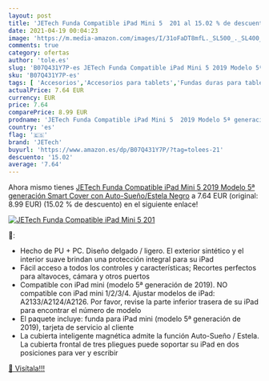 ```yaml
---
layout: post
title: 'JETech Funda Compatible iPad Mini 5  201 al 15.02 % de descuento'
date: 2021-04-19 00:04:23
image: 'https://m.media-amazon.com/images/I/31oFaDT8mfL._SL500_._SL400_.jpg'
comments: true
category: ofertas
author: 'tole.es'
slug: 'B07Q431Y7P-es JETech Funda Compatible iPad Mini 5 2019 Modelo 5ª...'
sku: 'B07Q431Y7P-es'
tags: [ 'Accesorios','Accesorios para tablets','Fundas duras para tablets','Fundas para tablets','Informática','ipad','jetech', ]
actualPrice: 7.64 EUR
currency: EUR
price: 7.64
comparePrice: 8.99 EUR
prodname: 'JETech Funda Compatible iPad Mini 5  2019 Modelo 5ª generación   Smart Cover con Auto-Sueño/Estela  Negro'
country: 'es'
flag: '🇪🇸'
brand: 'JETech'
buyurl: 'https://www.amazon.es/dp/B07Q431Y7P/?tag=tolees-21'
descuento: '15.02'
average: '7.64'
---
```


Ahora mismo tienes [JETech Funda Compatible iPad Mini 5  2019 Modelo 5ª generación   Smart Cover con Auto-Sueño/Estela  Negro](https://www.amazon.es/dp/B07Q431Y7P/?tag=tolees-21) a 7.64 EUR (original: 8.99 EUR) (15.02 %  de descuento) en el siguiente enlace!

[![JETech Funda Compatible iPad Mini 5  201](https://m.media-amazon.com/images/I/31oFaDT8mfL._SL500_._SL400_.jpg)](https://www.amazon.es/dp/B07Q431Y7P/?tag=tolees-21)

🔎:

- Hecho de PU + PC. Diseño delgado / ligero. El exterior sintético y el interior suave brindan una protección integral para su iPad
- Fácil acceso a todos los controles y características; Recortes perfectos para altavoces, cámara y otros puertos
- Compatible con iPad mini (modelo 5ª generación de 2019). NO compatible con iPad mini 1/2/3/4. Ajustar modelos de iPad: A2133/A2124/A2126. Por favor, revise la parte inferior trasera de su iPad para encontrar el número de modelo
- El paquete incluye: funda para iPad mini (modelo 5ª generación de 2019), tarjeta de servicio al cliente
- La cubierta inteligente magnética admite la función Auto-Sueño / Estela. La cubierta frontal de tres pliegues puede soportar su iPad en dos posiciones para ver y escribir

[🛒 Visítala!!!](https://www.amazon.es/dp/B07Q431Y7P/?tag=tolees-21)
